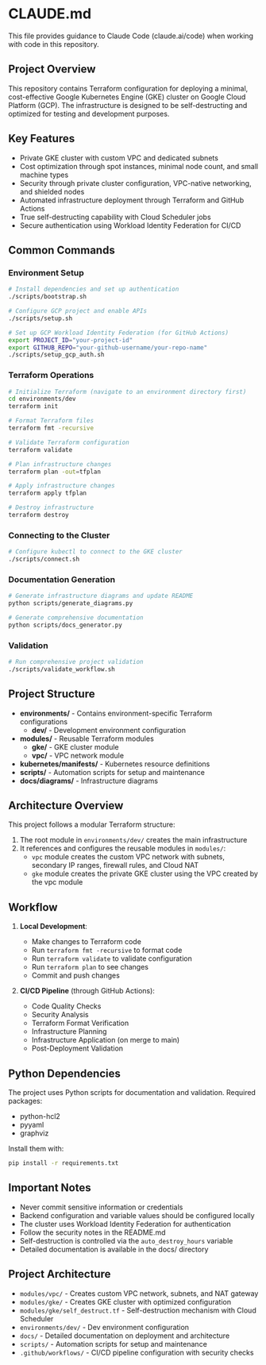# CLAUDE.md

This file provides guidance to Claude Code (claude.ai/code) when working with code in this repository.

## Project Overview

This repository contains Terraform configuration for deploying a minimal, cost-effective Google Kubernetes Engine (GKE) cluster on Google Cloud Platform (GCP). The infrastructure is designed to be self-destructing and optimized for testing and development purposes.

## Key Features

- Private GKE cluster with custom VPC and dedicated subnets
- Cost optimization through spot instances, minimal node count, and small machine types
- Security through private cluster configuration, VPC-native networking, and shielded nodes
- Automated infrastructure deployment through Terraform and GitHub Actions
- True self-destructing capability with Cloud Scheduler jobs
- Secure authentication using Workload Identity Federation for CI/CD

## Common Commands

### Environment Setup

```bash
# Install dependencies and set up authentication
./scripts/bootstrap.sh

# Configure GCP project and enable APIs
./scripts/setup.sh

# Set up GCP Workload Identity Federation (for GitHub Actions)
export PROJECT_ID="your-project-id"
export GITHUB_REPO="your-github-username/your-repo-name"
./scripts/setup_gcp_auth.sh
```

### Terraform Operations

```bash
# Initialize Terraform (navigate to an environment directory first)
cd environments/dev
terraform init

# Format Terraform files
terraform fmt -recursive

# Validate Terraform configuration
terraform validate

# Plan infrastructure changes
terraform plan -out=tfplan

# Apply infrastructure changes
terraform apply tfplan

# Destroy infrastructure
terraform destroy
```

### Connecting to the Cluster

```bash
# Configure kubectl to connect to the GKE cluster
./scripts/connect.sh
```

### Documentation Generation

```bash
# Generate infrastructure diagrams and update README
python scripts/generate_diagrams.py

# Generate comprehensive documentation
python scripts/docs_generator.py
```

### Validation

```bash
# Run comprehensive project validation
./scripts/validate_workflow.sh
```

## Project Structure

- **environments/** - Contains environment-specific Terraform configurations
  - **dev/** - Development environment configuration
- **modules/** - Reusable Terraform modules
  - **gke/** - GKE cluster module
  - **vpc/** - VPC network module
- **kubernetes/manifests/** - Kubernetes resource definitions
- **scripts/** - Automation scripts for setup and maintenance
- **docs/diagrams/** - Infrastructure diagrams

## Architecture Overview

This project follows a modular Terraform structure:

1. The root module in `environments/dev/` creates the main infrastructure
2. It references and configures the reusable modules in `modules/`:
   - `vpc` module creates the custom VPC network with subnets, secondary IP ranges, firewall rules, and Cloud NAT
   - `gke` module creates the private GKE cluster using the VPC created by the vpc module

## Workflow

1. **Local Development**:
   - Make changes to Terraform code
   - Run `terraform fmt -recursive` to format code
   - Run `terraform validate` to validate configuration
   - Run `terraform plan` to see changes
   - Commit and push changes

2. **CI/CD Pipeline** (through GitHub Actions):
   - Code Quality Checks
   - Security Analysis 
   - Terraform Format Verification
   - Infrastructure Planning
   - Infrastructure Application (on merge to main)
   - Post-Deployment Validation

## Python Dependencies

The project uses Python scripts for documentation and validation. Required packages:
- python-hcl2
- pyyaml
- graphviz

Install them with:
```bash
pip install -r requirements.txt
```

## Important Notes

- Never commit sensitive information or credentials
- Backend configuration and variable values should be configured locally
- The cluster uses Workload Identity Federation for authentication
- Follow the security notes in the README.md
- Self-destruction is controlled via the `auto_destroy_hours` variable
- Detailed documentation is available in the docs/ directory

## Project Architecture

- `modules/vpc/` - Creates custom VPC network, subnets, and NAT gateway
- `modules/gke/` - Creates GKE cluster with optimized configuration
- `modules/gke/self_destruct.tf` - Self-destruction mechanism with Cloud Scheduler
- `environments/dev/` - Dev environment configuration
- `docs/` - Detailed documentation on deployment and architecture
- `scripts/` - Automation scripts for setup and maintenance
- `.github/workflows/` - CI/CD pipeline configuration with security checks